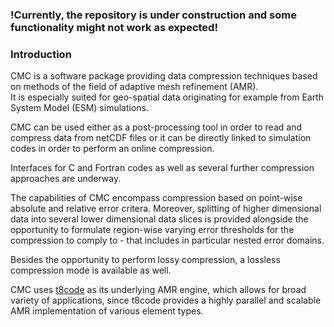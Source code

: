 
### !Currently, the repository is under construction and some functionality might not work as expected! 

### Introduction

CMC is a software package providing data compression techniques based on methods of the field of adaptive mesh refinement (AMR).  
It is especially suited for geo-spatial data originating for example from Earth System Model (ESM) simulations.  

CMC can be used either as a post-processing tool in order to read and compress data from netCDF files or it can be directly linked to simulation codes in order to perform an online compression.  

Interfaces for C and Fortran codes as well as several further compression approaches are underway.  

The capabilities of CMC encompass compression based on point-wise absolute and relative error critera. Moreover, splitting of higher dimensional data into several lower dimensional data slices is provided alongside the opportunity to formulate region-wise varying error thresholds for the compression to comply to - that includes in particular nested error domains.  

Besides the opportunity to perform lossy compression, a lossless compression mode is available as well.  

CMC uses [t8code](https://github.com/DLR-AMR/t8code) as its underlying AMR engine, which allows for broad variety of applications, since t8code provides a highly parallel and scalable AMR implementation of various element types.  
  